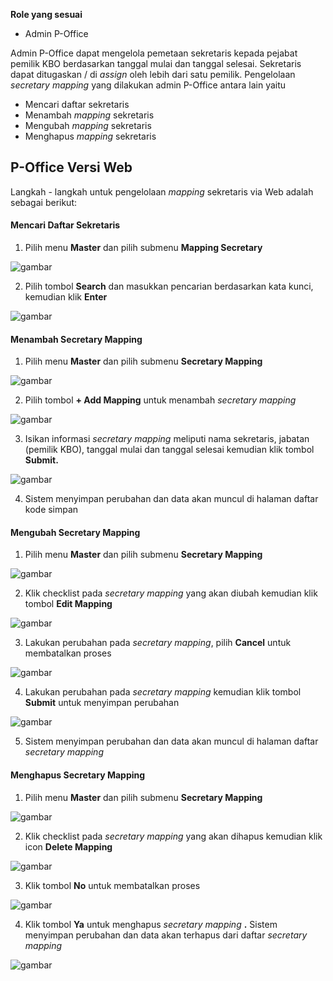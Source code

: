 **Role yang sesuai**

- Admin P-Office

Admin P-Office dapat mengelola pemetaan sekretaris kepada pejabat pemilik KBO berdasarkan tanggal mulai dan tanggal selesai. Sekretaris dapat ditugaskan / di _assign_ oleh lebih dari satu pemilik. Pengelolaan _secretary mapping_ yang dilakukan admin P-Office antara lain yaitu

- Mencari daftar sekretaris
- Menambah _mapping_ sekretaris
- Mengubah _mapping_ sekretaris
- Menghapus _mapping_ sekretaris

## **P-Office Versi Web**

Langkah - langkah untuk pengelolaan _mapping_ sekretaris via Web adalah sebagai berikut:

#### Mencari Daftar Sekretaris

1. Pilih menu **Master** dan pilih submenu **Mapping Secretary**

![gambar](DataMaster/SC_DataMaster/02DM97.png)

2. Pilih tombol **Search** dan masukkan pencarian berdasarkan kata kunci, kemudian klik **Enter**

![gambar](DataMaster/SC_DataMaster/02DM98.png)


#### Menambah Secretary Mapping

1. Pilih menu **Master** dan pilih submenu **Secretary Mapping**

![gambar](DataMaster/SC_DataMaster/02DM99.png)

2. Pilih tombol **+ Add Mapping** untuk menambah _secretary mapping_

![gambar](DataMaster/SC_DataMaster/02DM100.png)

3. Isikan informasi _secretary mapping_ meliputi nama sekretaris, jabatan (pemilik KBO), tanggal mulai dan tanggal selesai kemudian klik tombol **Submit.**

![gambar](DataMaster/SC_DataMaster/02DM101.png)

4. Sistem menyimpan perubahan dan data akan muncul di halaman daftar kode simpan


#### Mengubah Secretary Mapping

1. Pilih menu **Master** dan pilih submenu **Secretary Mapping**

![gambar](DataMaster/SC_DataMaster/02DM102.png)

2. Klik checklist pada _secretary mapping_ yang akan diubah kemudian klik tombol **Edit Mapping**

![gambar](DataMaster/SC_DataMaster/02DM103.png)

3. Lakukan perubahan pada _secretary mapping_, pilih **Cancel** untuk membatalkan proses

![gambar](DataMaster/SC_DataMaster/02DM104.png)

4. Lakukan perubahan pada _secretary mapping_ kemudian klik tombol **Submit** untuk menyimpan perubahan

![gambar](DataMaster/SC_DataMaster/02DM105.png)

5. Sistem menyimpan perubahan dan data akan muncul di halaman daftar _secretary mapping_


#### Menghapus Secretary Mapping

1. Pilih menu **Master** dan pilih submenu **Secretary Mapping**

![gambar](DataMaster/SC_DataMaster/02DM106.png)

2. Klik checklist pada _secretary mapping_ yang akan dihapus kemudian klik icon **Delete Mapping**

![gambar](DataMaster/SC_DataMaster/02DM107.png)

3. Klik tombol **No** untuk membatalkan proses

![gambar](DataMaster/SC_DataMaster/02DM108.png)

4. Klik tombol **Ya** untuk menghapus _secretary mapping_ **.** Sistem menyimpan perubahan dan data akan terhapus dari daftar _secretary mapping_

![gambar](DataMaster/SC_DataMaster/02DM109.png)
